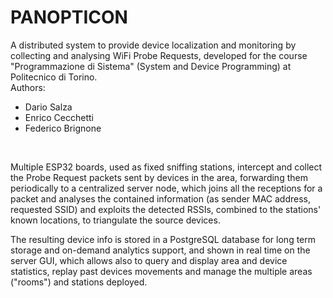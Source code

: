 # PANOPTICON
A distributed system to provide device localization and monitoring by collecting and analysing WiFi Probe Requests, developed for the course "Programmazione di Sistema" (System and Device Programming) at Politecnico di Torino.    
Authors:
- Dario Salza
- Enrico Cecchetti
- Federico Brignone<br>
<br>

Multiple ESP32 boards, used as fixed sniffing stations, intercept and collect the Probe Request packets sent by devices in the area, forwarding them periodically to a centralized server node, which joins all the receptions for a packet and analyses the contained information (as sender MAC address, requested SSID) and exploits the detected RSSIs, combined to the stations' known locations, to triangulate the source devices. 
      
The resulting device info is stored in a PostgreSQL database for long term storage and on-demand analytics support, and shown in real time on the server GUI, which allows also to query and display area and device statistics, replay past devices movements and manage the multiple areas ("rooms") and stations deployed.